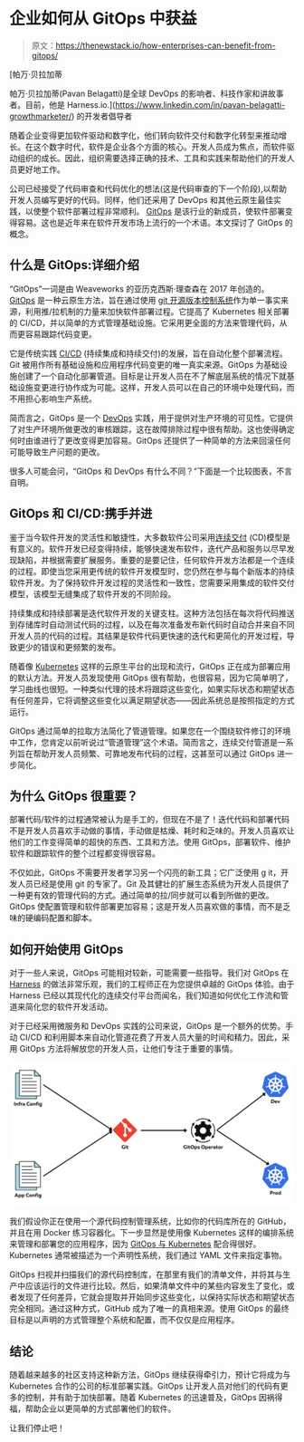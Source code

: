 # 企业如何从 GitOps 中获益

> 原文：<https://thenewstack.io/how-enterprises-can-benefit-from-gitops/>

[](https://www.linkedin.com/in/pavan-belagatti-growthmarketer/)

 [帕万·贝拉加蒂

帕万·贝拉加蒂(Pavan Belagatti)是全球 DevOps 的影响者、科技作家和讲故事者。目前，他是 Harness.io.](https://www.linkedin.com/in/pavan-belagatti-growthmarketer/) [](https://www.linkedin.com/in/pavan-belagatti-growthmarketer/)的开发者倡导者

随着企业变得更加软件驱动和数字化，他们转向软件交付和数字化转型来推动增长。在这个数字时代，软件是企业各个方面的核心。开发人员成为焦点，而软件驱动组织的成长。因此，组织需要选择正确的技术、工具和实践来帮助他们的开发人员更好地工作。

公司已经接受了代码审查和代码优化的想法(这是代码审查的下一个阶段),以帮助开发人员编写更好的代码。同样，他们还采用了 DevOps 和其他云原生最佳实践，以使整个软件部署过程非常顺利。 [GitOps](https://harness.io/blog/devops/what-is-gitops/) 是该行业的新成员，使软件部署变得容易。这也是近年来在软件开发市场上流行的一个术语。本文探讨了 GitOps 的概念。

## 什么是 GitOps:详细介绍

“GitOps”一词是由 Weaveworks 的亚历克西斯·理查森在 2017 年创造的。 [GitOps](https://thenewstack.io/what-is-gitops-and-why-it-might-be-the-next-big-thing-for-devops/) 是一种云原生方法，旨在通过使用 [git 开源版本控制系统](https://thenewstack.io/tutorial-git-for-absolutely-everyone/)作为单一事实来源，利用推/拉机制的力量来加快软件部署过程。它提高了 Kubernetes 相关部署的 CI/CD，并以简单的方式管理基础设施。它采用更全面的方法来管理代码，从而更容易跟踪代码变更。

它是传统实践 [CI/CD](https://harness.io/blog/devops/what-is-ci-cd/) (持续集成和持续交付)的发展，旨在自动化整个部署流程。Git 被用作所有基础设施和应用程序代码变更的唯一真实来源。GitOps 为基础设施创建了一个自动化部署管道。目标是让开发人员在不了解底层系统的情况下就基础设施变更进行协作成为可能。这样，开发人员可以在自己的环境中处理代码，而不用担心影响生产系统。

简而言之，GitOps 是一个 [DevOps](https://thenewstack.io/category/devops/) 实践，用于提供对生产环境的可见性。它提供了对生产环境所做更改的审核跟踪，这在故障排除过程中很有帮助。这也使得确定何时由谁进行了更改变得更加容易。GitOps 还提供了一种简单的方法来回滚任何可能导致生产问题的更改。

很多人可能会问，“GitOps 和 DevOps 有什么不同？”下面是一个比较图表，不言自明。

## GitOps 和 CI/CD:携手并进

鉴于当今软件开发的灵活性和敏捷性，大多数软件公司采用[连续交付](https://thenewstack.io/category/ci-cd/) (CD)模型是有意义的。软件开发已经变得持续，能够快速发布软件，迭代产品和服务以尽早发现缺陷，并根据需要扩展服务。重要的是要记住，任何软件开发方法都是一个连续的过程。即使当您采用更传统的软件开发模型时，您仍然在参与每个新版本的持续软件开发。为了保持软件开发过程的灵活性和一致性，您需要采用集成的软件交付模型，该模型无缝集成了软件开发的不同阶段。

持续集成和持续部署是迭代软件开发的关键支柱。这种方法包括在每次将代码推送到存储库时自动测试代码的过程，以及在每次准备发布新代码时自动合并来自不同开发人员的代码的过程。其结果是软件代码更快速的迭代和更简化的开发过程，导致更少的错误和更频繁的发布。

随着像 [Kubernetes](https://thenewstack.io/category/kubernetes/) 这样的云原生平台的出现和流行，GitOps 正在成为部署应用的默认方法。开发人员发现使用 GitOps 很有帮助，也很容易，因为它简单明了，学习曲线也很短。一种类似代理的技术将跟踪这些变化，如果实际状态和期望状态有任何差异，它将调整这些变化以满足期望状态——因此系统总是按照指定的方式运行。

GitOps 通过简单的拉取方法简化了管道管理。如果您在一个围绕软件修订的环境中工作，您肯定以前听说过“管道管理”这个术语。简而言之，连续交付管道是一系列旨在帮助开发人员频繁、可靠地发布代码的过程，这甚至可以通过 GitOps 进一步简化。

## 为什么 GitOps 很重要？

部署代码/软件的过程通常被认为是手工的，但现在不是了！迭代代码和部署代码不是开发人员喜欢手动做的事情，手动做是枯燥、耗时和乏味的。开发人员喜欢让他们的工作变得简单的超快的东西、工具和方法。使用 GitOps，部署软件、维护软件和跟踪软件的整个过程都变得很容易。

不仅如此，GitOps 不需要开发者学习另一个闪亮的新工具；它广泛使用 g it，开发人员已经是使用 git 的专家了。Git 及其健壮的扩展生态系统为开发人员提供了一种更有效的管理代码的方式。通过简单的拉/同步就可以看到所做的更改。GitOps 使配置管理和软件部署更加容易；这是开发人员喜欢做的事情，而不是乏味的硬编码配置和脚本。

## 如何开始使用 GitOps

对于一些人来说，GitOps 可能相对较新，可能需要一些指导。我们对 GitOps 在 [Harness](https://harness.io/) 的做法非常乐观，我们的工程师正在为您提供卓越的 GitOps 体验。由于 Harness 已经以其现代化的连续交付平台而闻名，我们知道如何优化工作流和管道来简化您的软件开发活动。

对于已经采用微服务和 DevOps 实践的公司来说，GitOps 是一个额外的优势。手动 CI/CD 和利用脚本来自动化管道花费了开发人员大量的时间和精力。因此，采用 GitOps 方法将解放您的开发人员，让他们专注于重要的事情。

![GitsOps in action](img/5959af1c94cf7bda5465d2c654b873ca.png)

我们假设你正在使用一个源代码控制管理系统，比如你的代码库所在的 GitHub，并且在用 Docker 练习容器化。下一步显然是使用像 Kubernetes 这样的编排系统来管理和部署您的应用程序，因为 [GitOps 与 Kubernetes](https://harness.io/gitops-beta/) 配合得很好。Kubernetes 通常被描述为一个声明性系统，我们通过 YAML 文件来指定事物。

GitOps 扫视并扫描我们的源代码控制库，在那里有我们的清单文件，并将其与生产中应该运行的文件进行比较。然后，如果清单文件中的某些内容发生了变化，或者发现了任何差异，它就会提取并开始同步这些变化，以保持实际状态和期望状态完全相同。通过这种方式，GitHub 成为了唯一的真相来源。使用 GitOps 的最终目标是以声明的方式管理整个系统和配置，而不仅仅是应用程序。

## 结论

随着越来越多的社区支持这种新方法，GitOps 继续获得牵引力，预计它将成为与 Kubernetes 合作的公司的标准部署实践。GitOps 让开发人员对他们的代码有更多的控制，并有助于加快部署。随着 Kubernetes 的迅速普及，GitOps 因祸得福，帮助企业以更简单的方式部署他们的软件。

让我们停止吧！

<svg xmlns:xlink="http://www.w3.org/1999/xlink" viewBox="0 0 68 31" version="1.1"><title>Group</title> <desc>Created with Sketch.</desc></svg>